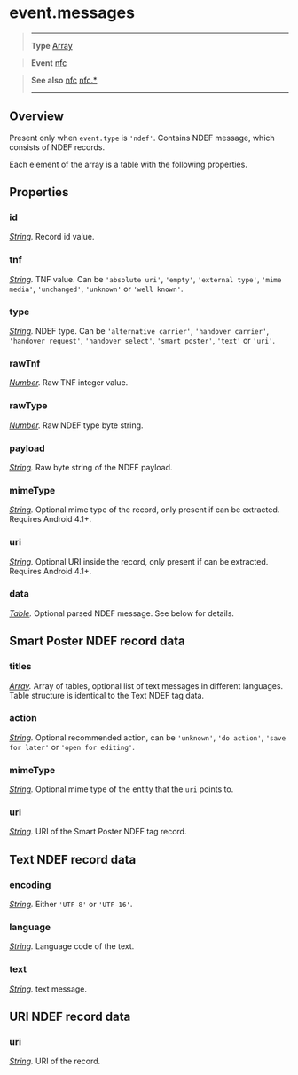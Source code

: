 # event.messages

> --------------------- ------------------------------------------------------------------------------------------
> __Type__              [Array](https://docs.coronalabs.com/api/type/Array.html)

> __Event__             [nfc](/plugin/nfc/event/nfc/)

> __See also__          [nfc](/plugin/nfc/event/nfc/)
>						[nfc.*](/plugin/nfc/)
> --------------------- ------------------------------------------------------------------------------------------

## Overview

Present only when `event.type` is `'ndef'`. Contains NDEF message, which consists of NDEF records.

Each element of the array is a table with the following properties.

## Properties

### id
_[String](https://docs.coronalabs.com/api/type/String.html)._ Record id value.

### tnf
_[String](https://docs.coronalabs.com/api/type/String.html)._ TNF value. Can be `'absolute uri'`, `'empty'`, `'external type'`, `'mime media'`, `'unchanged'`, `'unknown'` or `'well known'`.

### type
_[String](https://docs.coronalabs.com/api/type/String.html)._ NDEF type. Can be `'alternative carrier'`, `'handover carrier'`, `'handover request'`, `'handover select'`, `'smart poster'`, `'text'` or `'uri'`.

### rawTnf
_[Number](https://docs.coronalabs.com/api/type/Number.html)._ Raw TNF integer value.

### rawType
_[Number](https://docs.coronalabs.com/api/type/Number.html)._ Raw NDEF type byte string.

### payload
_[String](https://docs.coronalabs.com/api/type/String.html)._ Raw byte string of the NDEF payload.

### mimeType
_[String](https://docs.coronalabs.com/api/type/String.html)._ Optional mime type of the record, only present if can be extracted. Requires Android 4.1+.

### uri
_[String](https://docs.coronalabs.com/api/type/String.html)._ Optional URI inside the record, only present if can be extracted. Requires Android 4.1+.

### data
_[Table](https://docs.coronalabs.com/api/type/Table.html)._ Optional parsed NDEF message. See below for details.

## Smart Poster NDEF record data

### titles
_[Array](https://docs.coronalabs.com/api/type/Array.html)._ Array of tables, optional list of text messages in different languages. Table structure is identical to the Text NDEF tag data.

### action
_[String](https://docs.coronalabs.com/api/type/String.html)._ Optional recommended action, can be `'unknown'`, `'do action'`, `'save for later'` or `'open for editing'`.

### mimeType
_[String](https://docs.coronalabs.com/api/type/String.html)._ Optional mime type of the entity that the `uri` points to.

### uri
_[String](https://docs.coronalabs.com/api/type/String.html)._ URI of the Smart Poster NDEF tag record.

## Text NDEF record data

### encoding
_[String](https://docs.coronalabs.com/api/type/String.html)._ Either `'UTF-8'` or `'UTF-16'`.

### language
_[String](https://docs.coronalabs.com/api/type/String.html)._ Language code of the text.

### text
_[String](https://docs.coronalabs.com/api/type/String.html)._ text message.

## URI NDEF record data

### uri
_[String](https://docs.coronalabs.com/api/type/String.html)._ URI of the record.